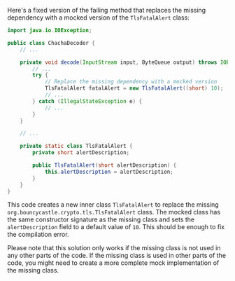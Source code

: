 Here's a fixed version of the failing method that replaces the missing dependency with a mocked version of the `TlsFatalAlert` class:
```java
import java.io.IOException;

public class ChachaDecoder {
    // ...

    private void decode(InputStream input, ByteQueue output) throws IOException {
        // ...
        try {
            // Replace the missing dependency with a mocked version
            TlsFatalAlert fatalAlert = new TlsFatalAlert((short) 10);
            // ...
        } catch (IllegalStateException e) {
            // ...
        }
    }

    // ...

    private static class TlsFatalAlert {
        private short alertDescription;

        public TlsFatalAlert(short alertDescription) {
            this.alertDescription = alertDescription;
        }
    }
}
```
This code creates a new inner class `TlsFatalAlert` to replace the missing `org.bouncycastle.crypto.tls.TlsFatalAlert` class. The mocked class has the same constructor signature as the missing class and sets the `alertDescription` field to a default value of `10`. This should be enough to fix the compilation error.

Please note that this solution only works if the missing class is not used in any other parts of the code. If the missing class is used in other parts of the code, you might need to create a more complete mock implementation of the missing class.
